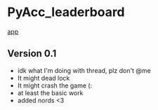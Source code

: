 # PyAcc_leaderboard

[app](./image/app.png)

## Version 0.1
* idk what I'm doing with thread, plz don't @me
* It might dead lock
* It might crash the game (:
* at least the basic work
* added nords <3